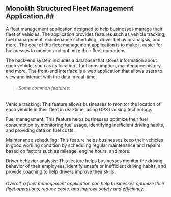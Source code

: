 ## Monolith Structured Fleet Management Application.##


A fleet management application designed to help businesses manage their fleet of vehicles.
The application provides features such as vehicle tracking, fuel management, maintenance scheduling
, driver behavior analysis, and more. The goal of the fleet management application is to make it easier for 
businesses to monitor and optimize their fleet operations.

The back-end system includes a database that stores information about each vehicle, such as its location
, fuel consumption, maintenance history, and more. The front-end interface is a web application 
that allows users to view and interact with the data in real-time.

>###### Some common features: ######

Vehicle tracking: This feature allows businesses to monitor the location 
of each vehicle in their fleet in real-time, using GPS tracking technology.

Fuel management: This feature helps businesses optimize their fuel consumption by monitoring fuel usage,
identifying inefficient driving habits, and providing data on fuel costs.

Maintenance scheduling: This feature helps businesses keep their vehicles in good working condition 
by scheduling regular maintenance and repairs based on factors such as mileage, engine hours, and more.

Driver behavior analysis: This feature helps businesses monitor the driving behavior of their employees, 
identify unsafe or inefficient driving habits, and provide coaching to help drivers improve their skills.

###### Overall, a fleet management application can help businesses optimize their fleet operations, reduce costs, and improve safety and efficiency.
